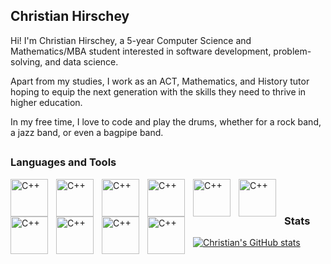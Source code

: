## Christian Hirschey

Hi! I'm Christian Hirschey, a 5-year Computer Science and Mathematics/MBA student interested in software development, problem-solving, and data science.

Apart from my studies, I work as an ACT, Mathematics, and History tutor hoping to equip the next generation with the skills they need to thrive in higher education.

In my free time, I love to code and play the drums, whether for a rock band, a jazz band, or even a bagpipe band.

##

### Languages and Tools

<img align="left" alt="C++" width="60px" style="padding-right:10px;" src="https://cdn.jsdelivr.net/gh/devicons/devicon@latest/icons/cplusplus/cplusplus-original.svg" />
<img align="left" alt="C++" width="60px" style="padding-right:10px;" src="https://cdn.jsdelivr.net/gh/devicons/devicon@latest/icons/python/python-original.svg" />
<img align="left" alt="C++" width="60px" style="padding-right:10px;" src="https://cdn.jsdelivr.net/gh/devicons/devicon@latest/icons/pandas/pandas-original.svg" />
<img align="left" alt="C++" width="60px" style="padding-right:10px;" src="https://cdn.jsdelivr.net/gh/devicons/devicon@latest/icons/git/git-original.svg" />
<img align="left" alt="C++" width="60px" style="padding-right:10px;" src="https://cdn.jsdelivr.net/gh/devicons/devicon@latest/icons/github/github-original.svg" />
<img align="left" alt="C++" width="60px" style="padding-right:10px;" src="https://cdn.jsdelivr.net/gh/devicons/devicon@latest/icons/java/java-original.svg" />
<img align="left" alt="C++" width="60px" style="padding-right:10px;" src="https://cdn.jsdelivr.net/gh/devicons/devicon@latest/icons/html5/html5-original.svg" />
<img align="left" alt="C++" width="60px" style="padding-right:10px;" src="https://cdn.jsdelivr.net/gh/devicons/devicon@latest/icons/css3/css3-original.svg" />
<img align="left" alt="C++" width="60px" style="padding-right:10px;" src="https://cdn.jsdelivr.net/gh/devicons/devicon@latest/icons/javascript/javascript-original.svg" />
<img align="left" alt="C++" width="60px" style="padding-right:10px;" src="https://cdn.jsdelivr.net/gh/devicons/devicon@latest/icons/react/react-original.svg" />
<br>
<br />

### Stats
[![Christian's GitHub stats](https://github-readme-stats.vercel.app/api?username=ChristianHirschey)](https://github.com/anuraghazra/github-readme-stats)
